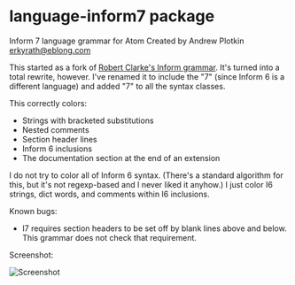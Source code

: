 # language-inform7 package

Inform 7 language grammar for Atom
Created by Andrew Plotkin <erkyrath@eblong.com>

This started as a fork of [Robert Clarke's Inform grammar][kumo]. It's turned into a total rewrite, however. I've renamed it to include the "7" (since Inform 6 is a different language) and added "7" to all the syntax classes.

[kumo]: https://github.com/kumo/language-inform

This correctly colors:

- Strings with bracketed substitutions
- Nested comments
- Section header lines
- Inform 6 inclusions
- The documentation section at the end of an extension

I do not try to color all of Inform 6 syntax. (There's a standard algorithm for this, but it's not regexp-based and I never liked it anyhow.) I just color I6 strings, dict words, and comments within I6 inclusions.

Known bugs: 
- I7 requires section headers to be set off by blank lines above and below. This grammar does not check that requirement.

Screenshot:

![Screenshot](https://cloud.githubusercontent.com/assets/65666/12072581/bf622752-b0b3-11e5-98b4-19dd0179fac4.png)
